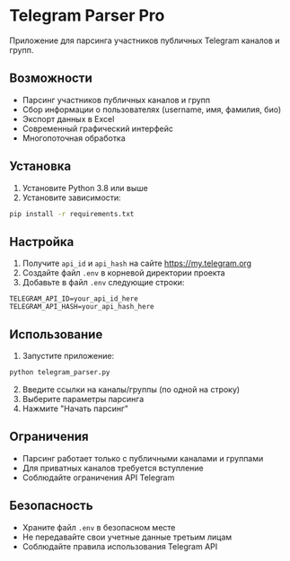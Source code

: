 # Telegram Parser Pro

Приложение для парсинга участников публичных Telegram каналов и групп.

## Возможности

- Парсинг участников публичных каналов и групп
- Сбор информации о пользователях (username, имя, фамилия, био)
- Экспорт данных в Excel
- Современный графический интерфейс
- Многопоточная обработка

## Установка

1. Установите Python 3.8 или выше
2. Установите зависимости:
```bash
pip install -r requirements.txt
```

## Настройка

1. Получите `api_id` и `api_hash` на сайте https://my.telegram.org
2. Создайте файл `.env` в корневой директории проекта
3. Добавьте в файл `.env` следующие строки:
```
TELEGRAM_API_ID=your_api_id_here
TELEGRAM_API_HASH=your_api_hash_here
```

## Использование

1. Запустите приложение:
```bash
python telegram_parser.py
```

2. Введите ссылки на каналы/группы (по одной на строку)
3. Выберите параметры парсинга
4. Нажмите "Начать парсинг"

## Ограничения

- Парсинг работает только с публичными каналами и группами
- Для приватных каналов требуется вступление
- Соблюдайте ограничения API Telegram

## Безопасность

- Храните файл `.env` в безопасном месте
- Не передавайте свои учетные данные третьим лицам
- Соблюдайте правила использования Telegram API 
